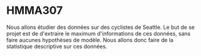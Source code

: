 # HMMA307
Nous allons étudier des données sur des cyclistes de Seattle. Le but de se projet est de d'extraire le maximum d'informations de ces données, sans faire aucunes hypothèses de modèle. Nous allons donc faire de la statistique descriptive sur ces données.
